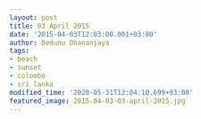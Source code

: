 ```yaml
---
layout: post
title: 03 April 2015
date: '2015-04-03T12:03:00.001+03:00'
author: Dedunu Dhananjaya
tags:
- beach
- sunset
- colombo
- sri lanka
modified_time: '2020-05-31T12:04:10.699+03:00'
featured_image: 2015-04-03-03-april-2015.jpg
---
```

